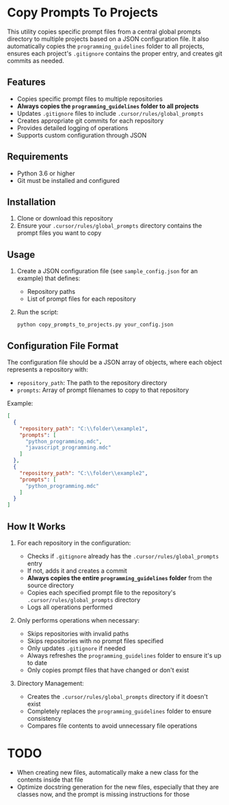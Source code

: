 # Copy Prompts To Projects

This utility copies specific prompt files from a central global prompts directory to multiple projects based on a JSON configuration file. It also automatically copies the `programming_guidelines` folder to all projects, ensures each project's `.gitignore` contains the proper entry, and creates git commits as needed.

## Features

- Copies specific prompt files to multiple repositories
- **Always copies the `programming_guidelines` folder to all projects**
- Updates `.gitignore` files to include `.cursor/rules/global_prompts`
- Creates appropriate git commits for each repository
- Provides detailed logging of operations
- Supports custom configuration through JSON

## Requirements

- Python 3.6 or higher
- Git must be installed and configured

## Installation

1. Clone or download this repository
2. Ensure your `.cursor/rules/global_prompts` directory contains the prompt files you want to copy

## Usage

1. Create a JSON configuration file (see `sample_config.json` for an example) that defines:
   - Repository paths
   - List of prompt files for each repository

2. Run the script:
   ```
   python copy_prompts_to_projects.py your_config.json
   ```

## Configuration File Format

The configuration file should be a JSON array of objects, where each object represents a repository with:
- `repository_path`: The path to the repository directory
- `prompts`: Array of prompt filenames to copy to that repository

Example:
```json
[
  {
    "repository_path": "C:\\folder\\example1",
    "prompts": [
      "python_programming.mdc",
      "javascript_programming.mdc"
    ]
  },
  {
    "repository_path": "C:\\folder\\example2",
    "prompts": [
      "python_programming.mdc"
    ]
  }
]
```

## How It Works

1. For each repository in the configuration:
   - Checks if `.gitignore` already has the `.cursor/rules/global_prompts` entry
   - If not, adds it and creates a commit
   - **Always copies the entire `programming_guidelines` folder** from the source directory
   - Copies each specified prompt file to the repository's `.cursor/rules/global_prompts` directory
   - Logs all operations performed

2. Only performs operations when necessary:
   - Skips repositories with invalid paths
   - Skips repositories with no prompt files specified
   - Only updates `.gitignore` if needed
   - Always refreshes the `programming_guidelines` folder to ensure it's up to date
   - Only copies prompt files that have changed or don't exist

3. Directory Management:
   - Creates the `.cursor/rules/global_prompts` directory if it doesn't exist
   - Completely replaces the `programming_guidelines` folder to ensure consistency
   - Compares file contents to avoid unnecessary file operations

# TODO
- When creating new files, automatically make a new class for the contents inside that file
- Optimize docstring generation for the new files, especially that they are classes now, and the prompt is missing instructions for those
